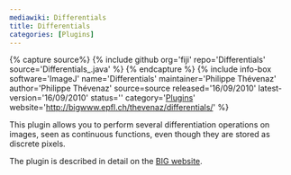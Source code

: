 ```yaml
---
mediawiki: Differentials
title: Differentials
categories: [Plugins]
---
```



{% capture source%}
{% include github org='fiji' repo='Differentials' source='Differentials\_.java' %}
{% endcapture %}
{% include info-box software='ImageJ' name='Differentials' maintainer='Philippe Thévenaz' author='Philippe Thévenaz' source=source released='16/09/2010' latest-version='16/09/2010' status='' category='[Plugins](/plugin-index)' website='http://bigwww.epfl.ch/thevenaz/differentials/' %}

This plugin allows you to perform several differentiation operations on images, seen as continuous functions, even though they are stored as discrete pixels.

The plugin is described in detail on the [BIG website](http://bigwww.epfl.ch/thevenaz/differentials/).


